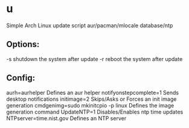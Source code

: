# u
Simple Arch Linux update script aur/pacman/mlocale database/ntp
## Options:
-s                                      shutdown the system after update
-r                                      reboot the system after update
## Config:
aurh=aurhelper                          Defines an aur helper
notifyonstepcomplete=1                  Sends desktop notifications 
initimage=2                             Skips/Asks or Forces an init image generation
cmdgenimg=sudo mkinitcpio -p linux      Defines the image generation command
UpdateNTP=1                             Disables/Enables ntp time updates
NTPserver=time.nist.gov                 Defines an NTP server
